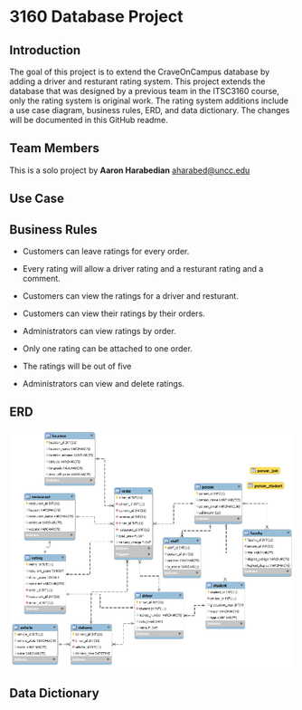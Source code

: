 # 3160 Database Project

## Introduction

The goal of this project is to extend the CraveOnCampus database by adding a driver and resturant rating system. This project extends the database that was designed by a previous team in the ITSC3160 course, only the rating system is original work. The rating system additions include a use case diagram, business rules, ERD, and data dictionary. The changes will be documented in this GitHub readme.

## Team Members
This is a solo project by **Aaron Harabedian** <aharabed@uncc.edu>

## Use Case

## Business Rules
* Customers can leave ratings for every order.

*	Every rating will allow a driver rating and a resturant rating and a comment.

*	Customers can view the ratings for a driver and resturant.
	
*	Customers can view their ratings by their orders.
	
*	Administrators can view ratings by order.

*	Only one rating can be attached to one order.

*	The ratings will be out of five

*	Administrators can view and delete ratings.

## ERD
![ERD Image](https://github.com/aharabedian/database_project/blob/main/ERD.png)

## Data Dictionary

